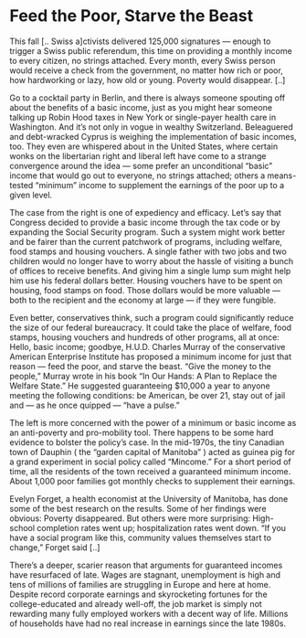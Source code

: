 # Feed the Poor, Starve the Beast

This fall [.. Swiss a]ctivists delivered 125,000 signatures — enough to trigger a Swiss public referendum, this time on providing a monthly income to every citizen, no strings attached. Every month, every Swiss person would receive a check from the government, no matter how rich or poor, how hardworking or lazy, how old or young. Poverty would disappear. [..]

Go to a cocktail party in Berlin, and there is always someone spouting off about the benefits of a basic income, just as you might hear someone talking up Robin Hood taxes in New York or single-payer health care in Washington. And it’s not only in vogue in wealthy Switzerland. Beleaguered and debt-wracked Cyprus is weighing the implementation of basic incomes, too. They even are whispered about in the United States, where certain wonks on the libertarian right and liberal left have come to a strange convergence around the idea — some prefer an unconditional “basic” income that would go out to everyone, no strings attached; others a means-tested “minimum” income to supplement the earnings of the poor up to a given level.

The case from the right is one of expediency and efficacy. Let’s say that Congress decided to provide a basic income through the tax code or by expanding the Social Security program. Such a system might work better and be fairer than the current patchwork of programs, including welfare, food stamps and housing vouchers. A single father with two jobs and two children would no longer have to worry about the hassle of visiting a bunch of offices to receive benefits. And giving him a single lump sum might help him use his federal dollars better. Housing vouchers have to be spent on housing, food stamps on food. Those dollars would be more valuable — both to the recipient and the economy at large — if they were fungible.

Even better, conservatives think, such a program could significantly reduce the size of our federal bureaucracy. It could take the place of welfare, food stamps, housing vouchers and hundreds of other programs, all at once: Hello, basic income; goodbye, H.U.D. Charles Murray of the conservative American Enterprise Institute has proposed a minimum income for just that reason — feed the poor, and starve the beast. “Give the money to the people,” Murray wrote in his book “In Our Hands: A Plan to Replace the Welfare State.” He suggested guaranteeing $10,000 a year to anyone meeting the following conditions: be American, be over 21, stay out of jail and — as he once quipped — “have a pulse.”

The left is more concerned with the power of a minimum or basic income as an anti-poverty and pro-mobility tool. There happens to be some hard evidence to bolster the policy’s case. In the mid-1970s, the tiny Canadian town of Dauphin ( the “garden capital of Manitoba” ) acted as guinea pig for a grand experiment in social policy called “Mincome.” For a short period of time, all the residents of the town received a guaranteed minimum income. About 1,000 poor families got monthly checks to supplement their earnings.

Evelyn Forget, a health economist at the University of Manitoba, has done some of the best research on the results. Some of her findings were obvious: Poverty disappeared. But others were more surprising: High-school completion rates went up; hospitalization rates went down. “If you have a social program like this, community values themselves start to change,” Forget said [..]

There’s a deeper, scarier reason that arguments for guaranteed incomes have resurfaced of late. Wages are stagnant, unemployment is high and tens of millions of families are struggling in Europe and here at home. Despite record corporate earnings and skyrocketing fortunes for the college-educated and already well-off, the job market is simply not rewarding many fully employed workers with a decent way of life. Millions of households have had no real increase in earnings since the late 1980s.



